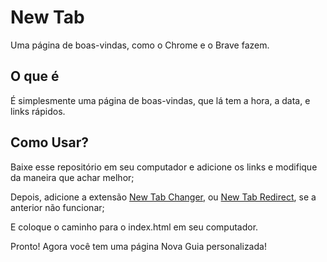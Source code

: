 # New Tab

Uma página de boas-vindas, como o Chrome e o Brave fazem.

## O que é

É simplesmente uma página de boas-vindas, que lá tem a hora, a data, e links rápidos.

## Como Usar?

Baixe esse repositório em seu computador e adicione os links e modifique da maneira que achar
melhor;

Depois, adicione a extensão [New Tab Changer](https://chrome.google.com/webstore/detail/new-tab-changer/occbjkhimchkolibngmcefpjlbknggfh), ou [New Tab Redirect](https://chrome.google.com/webstore/detail/new-tab-redirect/icpgjfneehieebagbmdbhnlpiopdcmna), se a anterior não funcionar;

E coloque o caminho para o index.html em seu computador.

Pronto! Agora você tem uma página Nova Guia personalizada!
